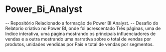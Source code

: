 # Power_Bi_Analyst
-- Repositório Relacionado a formação de Power BI Analyst.
-- Desafio do Relatorio criativo no Power BI, onde foi acrescentado Três páginas, uma de Indice interativa, 
uma página mostrando os principais influenciadores de vendas e a outra mostrando uma narrativa sobre o total de vendas por produtos,
unidades vendidas por Pais e total de vendas por segmentos.
